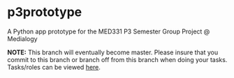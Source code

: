 # p3prototype
A Python app prototype for the MED331 P3 Semester Group Project @ Medialogy

**NOTE:** This branch will eventually become master. Please insure that you commit to this branch or branch off from this branch when doing your tasks. Tasks/roles can be viewed [here](https://github.com/med331/p3prototype/projects/1).
